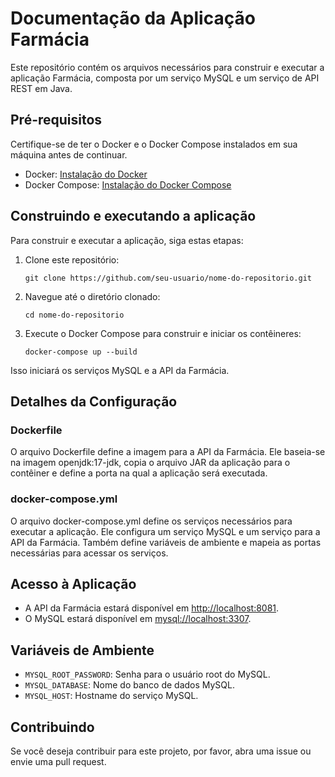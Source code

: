 # Documentação da Aplicação Farmácia

Este repositório contém os arquivos necessários para construir e executar a aplicação Farmácia, composta por um serviço MySQL e um serviço de API REST em Java.

## Pré-requisitos

Certifique-se de ter o Docker e o Docker Compose instalados em sua máquina antes de continuar.

- Docker: [Instalação do Docker](https://docs.docker.com/get-docker/)
- Docker Compose: [Instalação do Docker Compose](https://docs.docker.com/compose/install/)

## Construindo e executando a aplicação

Para construir e executar a aplicação, siga estas etapas:

1. Clone este repositório:

    ```
    git clone https://github.com/seu-usuario/nome-do-repositorio.git
    ```

2. Navegue até o diretório clonado:

    ```
    cd nome-do-repositorio
    ```

3. Execute o Docker Compose para construir e iniciar os contêineres:

    ```
    docker-compose up --build
    ```

Isso iniciará os serviços MySQL e a API da Farmácia.

## Detalhes da Configuração

### Dockerfile

O arquivo Dockerfile define a imagem para a API da Farmácia. Ele baseia-se na imagem openjdk:17-jdk, copia o arquivo JAR da aplicação para o contêiner e define a porta na qual a aplicação será executada.

### docker-compose.yml

O arquivo docker-compose.yml define os serviços necessários para executar a aplicação. Ele configura um serviço MySQL e um serviço para a API da Farmácia. Também define variáveis de ambiente e mapeia as portas necessárias para acessar os serviços.

## Acesso à Aplicação

- A API da Farmácia estará disponível em [http://localhost:8081](http://localhost:8081).
- O MySQL estará disponível em [mysql://localhost:3307](mysql://localhost:3307).

## Variáveis de Ambiente

- `MYSQL_ROOT_PASSWORD`: Senha para o usuário root do MySQL.
- `MYSQL_DATABASE`: Nome do banco de dados MySQL.
- `MYSQL_HOST`: Hostname do serviço MySQL.

## Contribuindo

Se você deseja contribuir para este projeto, por favor, abra uma issue ou envie uma pull request.

